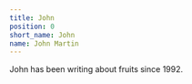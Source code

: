 ```yaml
---
title: John
position: 0
short_name: John
name: John Martin
---
```


John has been writing about fruits since 1992.